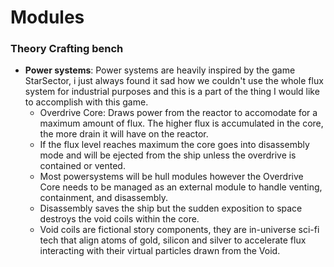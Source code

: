 # Modules

### **Theory Crafting bench**

- **Power systems**: Power systems are heavily inspired by the game StarSector, i just always found it sad how we couldn't use the whole flux system for industrial purposes and this is a part of the thing I would like to accomplish with this game.
    - Overdrive Core: Draws power from the reactor to accomodate for a maximum amount of flux. The higher flux is accumulated in the core, the more drain it will have on the reactor.
    - If the flux level reaches maximum the core goes into disassembly mode and will be ejected from the ship unless the overdrive is contained or vented.
    - Most powersystems will be hull modules however the Overdrive Core needs to be managed as an external module to handle venting, containment, and disassembly.
    - Disassembly saves the ship but the sudden exposition to space destroys the void coils within the core.
    - Void coils are fictional story components, they are in-universe sci-fi tech that align atoms of gold, silicon and silver to accelerate flux interacting with their virtual particles drawn from the Void.